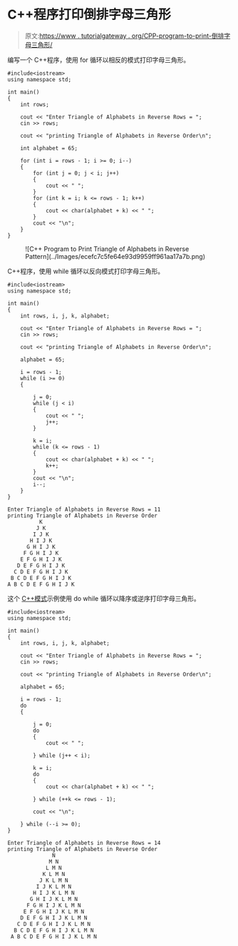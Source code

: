 # C++程序打印倒排字母三角形

> 原文:[https://www . tutorialgateway . org/CPP-program-to-print-倒排字母三角形/](https://www.tutorialgateway.org/cpp-program-to-print-triangle-of-alphabets-in-reverse-pattern/)

编写一个 C++程序，使用 for 循环以相反的模式打印字母三角形。

```
#include<iostream>
using namespace std;

int main()
{
	int rows;

	cout << "Enter Triangle of Alphabets in Reverse Rows = ";
	cin >> rows;

	cout << "printing Triangle of Alphabets in Reverse Order\n";

	int alphabet = 65;

	for (int i = rows - 1; i >= 0; i--)
	{
		for (int j = 0; j < i; j++)
		{
			cout << " ";
		}
		for (int k = i; k <= rows - 1; k++)
		{
			cout << char(alphabet + k) << " ";
		}
		cout << "\n";
	}
}
```

<figure class="wp-block-image size-large">![C++ Program to Print Triangle of Alphabets in Reverse Pattern](../Images/ecefc7c5fe64e93d9959ff961aa17a7b.png)</figure>

C++程序，使用 while 循环以反向模式打印字母三角形。

```
#include<iostream>
using namespace std;

int main()
{
	int rows, i, j, k, alphabet;

	cout << "Enter Triangle of Alphabets in Reverse Rows = ";
	cin >> rows;

	cout << "printing Triangle of Alphabets in Reverse Order\n";

	alphabet = 65;

	i = rows - 1;
	while (i >= 0)
	{

		j = 0;
		while (j < i)
		{
			cout << " ";
			j++;
		}

		k = i;
		while (k <= rows - 1)
		{
			cout << char(alphabet + k) << " ";
			k++;
		}
		cout << "\n";
		i--;
	}
}
```

```
Enter Triangle of Alphabets in Reverse Rows = 11
printing Triangle of Alphabets in Reverse Order
          K 
         J K 
        I J K 
       H I J K 
      G H I J K 
     F G H I J K 
    E F G H I J K 
   D E F G H I J K 
  C D E F G H I J K 
 B C D E F G H I J K 
A B C D E F G H I J K 
```

这个 [C++模式](https://www.tutorialgateway.org/cpp-programs/)示例使用 do while 循环以降序或逆序打印字母三角形。

```
#include<iostream>
using namespace std;

int main()
{
	int rows, i, j, k, alphabet;

	cout << "Enter Triangle of Alphabets in Reverse Rows = ";
	cin >> rows;

	cout << "printing Triangle of Alphabets in Reverse Order\n";

	alphabet = 65;

	i = rows - 1;
	do
	{

		j = 0;
		do
		{
			cout << " ";

		} while (j++ < i);

		k = i;
		do
		{
			cout << char(alphabet + k) << " ";

		} while (++k <= rows - 1);

		cout << "\n";

	} while (--i >= 0);
}
```

```
Enter Triangle of Alphabets in Reverse Rows = 14
printing Triangle of Alphabets in Reverse Order
              N 
             M N 
            L M N 
           K L M N 
          J K L M N 
         I J K L M N 
        H I J K L M N 
       G H I J K L M N 
      F G H I J K L M N 
     E F G H I J K L M N 
    D E F G H I J K L M N 
   C D E F G H I J K L M N 
  B C D E F G H I J K L M N 
 A B C D E F G H I J K L M N 
```
